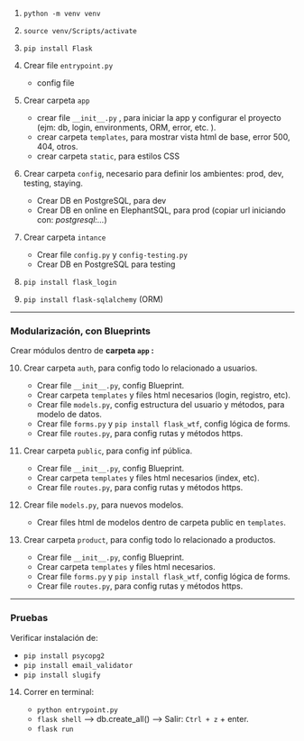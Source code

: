 1. `python -m venv venv`
2. `source venv/Scripts/activate`
3. `pip install Flask`
4. Crear file `entrypoint.py`

   - config file

5. Crear carpeta `app`

   - crear file `__init__.py` , para iniciar la app y configurar el proyecto (ejm: db, login, environments, ORM, error, etc. ).
   - crear carpeta `templates`, para mostrar vista html de base, error 500, 404, otros.
   - crear carpeta `static`, para estilos CSS

6. Crear carpeta `config`, necesario para definir los ambientes: prod, dev, testing, staying.

   - Crear DB en PostgreSQL, para dev
   - Crear DB en online en ElephantSQL, para prod (copiar url iniciando con: _postgresql:..._)

7. Crear carpeta `intance`

   - Crear file `config.py` y `config-testing.py`
   - Crear DB en PostgreSQL para testing

8. `pip install flask_login`
9. `pip install flask-sqlalchemy` (ORM)

---

### Modularización, con Blueprints

Crear módulos dentro de **carpeta `app` :**

10. Crear carpeta `auth`, para config todo lo relacionado a usuarios.

    - Crear file `__init__.py`, config Blueprint.
    - Crear carpeta `templates` y files html necesarios (login, registro, etc).
    - Crear file `models.py`, config estructura del usuario y métodos, para modelo de datos.
    - Crear file `forms.py` y `pip install flask_wtf`, config lógica de forms.
    - Crear file `routes.py`, para config rutas y métodos https.

11. Crear carpeta `public`, para config inf pública.

    - Crear file `__init__.py`, config Blueprint.
    - Crear carpeta `templates` y files html necesarios (index, etc).
    - Crear file `routes.py`, para config rutas y métodos https.

12. Crear file `models.py`, para nuevos modelos.

    - Crear files html de modelos dentro de carpeta public en `templates`.

13. Crear carpeta `product`, para config todo lo relacionado a productos.

    - Crear file `__init__.py`, config Blueprint.
    - Crear carpeta `templates` y files html necesarios.
    - Crear file `forms.py` y `pip install flask_wtf`, config lógica de forms.
    - Crear file `routes.py`, para config rutas y métodos https.

---

### Pruebas

Verificar instalación de:

- `pip install psycopg2`
- `pip install email_validator`
- `pip install slugify`

14. Correr en terminal:

    - `python entrypoint.py`
    - `flask shell` --> db.create_all() --> Salir: `Ctrl + z` + enter.
    - `flask run`
